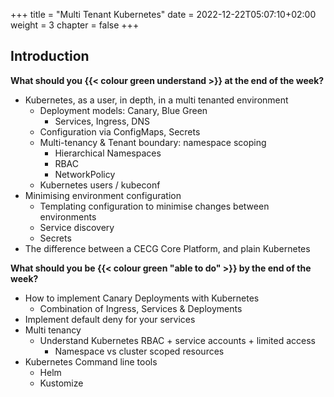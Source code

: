 +++
title = "Multi Tenant Kubernetes"
date = 2022-12-22T05:07:10+02:00
weight = 3
chapter = false
+++

## Introduction 

**What should you {{< colour green understand >}} at the end of the week?**

* Kubernetes, as a user, in depth, in a multi tenanted environment 
  * Deployment models: Canary, Blue Green
    * Services, Ingress, DNS
  * Configuration via ConfigMaps, Secrets
  * Multi-tenancy & Tenant boundary: namespace scoping
    * Hierarchical Namespaces
    * RBAC
    * NetworkPolicy
  * Kubernetes users / kubeconf 
* Minimising environment configuration 
  * Templating configuration to minimise changes between environments
  * Service discovery 
  * Secrets 
* The difference between a CECG Core Platform, and plain Kubernetes

**What should you be {{< colour green "able to do" >}} by the end of the week?**

* How to implement Canary Deployments with Kubernetes
  * Combination of Ingress, Services & Deployments
* Implement default deny for your services 
* Multi tenancy
  * Understand Kubernetes RBAC + service accounts + limited access 
    * Namespace vs cluster scoped resources
* Kubernetes Command line tools
  * Helm
  * Kustomize 
